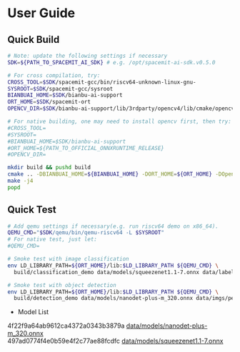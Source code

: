# User Guide

## Quick Build

```bash
# Note: update the following settings if necessary
SDK=${PATH_TO_SPACEMIT_AI_SDK} # e.g. /opt/spacemit-ai-sdk.v0.5.0

# For cross compilation, try:
CROSS_TOOL=$SDK/spacemit-gcc/bin/riscv64-unknown-linux-gnu-
SYSROOT=$SDK/spacemit-gcc/sysroot
BIANBUAI_HOME=$SDK/bianbu-ai-support
ORT_HOME=$SDK/spacemit-ort
OPENCV_DIR=$SDK/bianbu-ai-support/lib/3rdparty/opencv4/lib/cmake/opencv4

# For native building, one may need to install opencv first, then try:
#CROSS_TOOL=
#SYSROOT=
#BIANBUAI_HOME=$SDK/bianbu-ai-support
#ORT_HOME=${PATH_TO_OFFICIAL_ONNXRUNTIME_RELEASE}
#OPENCV_DIR=

mkdir build && pushd build
cmake .. -DBIANBUAI_HOME=${BIANBUAI_HOME} -DORT_HOME=${ORT_HOME} -DOpenCV_DIR=${OPENCV_DIR} -DCMAKE_C_COMPILER=${CROSS_TOOL}gcc -DCMAKE_CXX_COMPILER=${CROSS_TOOL}g++ -DCMAKE_SYSROOT=${SYSROOT}
make -j4
popd
```

## Quick Test

```bash
# Add qemu settings if necessary(e.g. run riscv64 demo on x86_64).
QEMU_CMD="$SDK/qemu/bin/qemu-riscv64 -L $SYSROOT"
# For native test, just let:
#QEMU_CMD=

# Smoke test with image classification
env LD_LIBRARY_PATH=${ORT_HOME}/lib:$LD_LIBRARY_PATH ${QEMU_CMD} \
  build/classification_demo data/models/squeezenet1.1-7.onnx data/labels/synset.txt data/imgs/dog.jpg

# Smoke test with object detection
env LD_LIBRARY_PATH=${ORT_HOME}/lib:$LD_LIBRARY_PATH ${QEMU_CMD} \
  build/detection_demo data/models/nanodet-plus-m_320.onnx data/imgs/person0.jpg result0.jpg data/labels/coco.txt
```

* Model List

4f22f9a64ab9612ca4372a0343b3879a  [data/models/nanodet-plus-m_320.onnx](https://bj.bcebos.com/paddlehub/fastdeploy/nanodet-plus-m_320.onnx)  
497ad0774f4e0b59e4f2c77ae88fcdfc  [data/models/squeezenet1.1-7.onnx](https://github.com/onnx/models/blob/main/archive/vision/classification/squeezenet/model/squeezenet1.1-7.onnx)  
